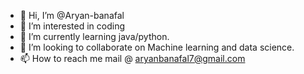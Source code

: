 - 👋 Hi, I’m @Aryan-banafal
- 👀 I’m interested in coding
- 🌱 I’m currently learning java/python.
- 💞️ I’m looking to collaborate on Machine learning and data science.
- 📫 How to reach me mail @ aryanbanafal7@gmail.com


